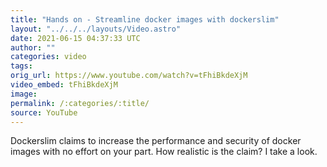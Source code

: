 ```yaml
---
title: "Hands on - Streamline docker images with dockerslim"
layout: "../../../layouts/Video.astro"
date: 2021-06-15 04:37:33 UTC
author: ""
categories: video
tags: 
orig_url: https://www.youtube.com/watch?v=tFhiBkdeXjM
video_embed: tFhiBkdeXjM
image:
permalink: /:categories/:title/
source: YouTube
---
```

Dockerslim claims to increase the performance and security of docker images with no effort on your part. How realistic is the claim? I take a look.